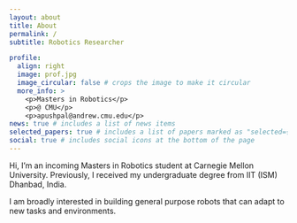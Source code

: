 ```yaml
---
layout: about
title: About
permalink: /
subtitle: Robotics Researcher

profile:
  align: right
  image: prof.jpg
  image_circular: false # crops the image to make it circular
  more_info: >
    <p>Masters in Robotics</p>
    <p>@ CMU</p>
    <p>apushpal@andrew.cmu.edu</p>
news: true # includes a list of news items
selected_papers: true # includes a list of papers marked as "selected={true}"
social: true # includes social icons at the bottom of the page
---
```

Hi, I’m an incoming Masters in Robotics student at Carnegie Mellon University. Previously, I received my undergraduate degree from IIT (ISM) Dhanbad, India.

I am broadly interested in building general purpose robots that can adapt to new tasks and environments.


<!-- Hello! I'm a passionate researcher, obsessed with Artificial Intelligence and Robotics, as I firmly believe that they possess the transformative power to redefine the world around us and enhance our comprehension of it. I aim to build a beautiful and efficient system that is capable of understanding itself, others and its surroundings, ultimately contributing positively to societal harmony and progress.

My research interests are multifaceted, yet I find profound fascination in embodied AI, cognitive neuroscience and legged robot locomotion. I am currently exploring the depths of embodied intelligence, understanding the intricate interplay between Attention, Cognition, Perception, and Action in robotic systems. -->


<!-- My journey, fueled by an unwavering passion that has transcended into an obsession is dedicated to unraveling the mysteries of artificial intelligence and robotics. My fervor for these fields knows no bounds, as I firmly believe they possess the transformative power to redefine our interactions with the world and enhance our comprehension of it. With each endeavor, I strive to push the boundaries of what is deemed possible, driven by an insatiable curiosity and a commitment to innovation.

My research interests are multifaceted, yet I find profound fascination in embodied AI and legged robot locomotion. I have delved into the complexities of locomotive systems, unraveling the nuances that govern the movement of legged robots in diverse environments. I have delved into the depths of embodied intelligence, exploring the intricate interplay between Attention, Cognition, Perception, and Action in robotic systems.

In the pursuit of my aspirations, I am not merely a spectator but an active participant in shaping the future of AI and robotics. With a steadfast determination and an unyielding spirit, I am poised to make my mark in these dynamic and transformative fields, leaving a lasting impact on the world. -->

<!-- Put your address / P.O. box / other info right below your picture. You can also disable any of these elements by editing `profile` property of the YAML header of your `_pages/about.md`. Edit `_bibliography/papers.bib` and Jekyll will render your [publications page](/al-folio/publications/) automatically.

Link to your social media connections, too. This theme is set up to use [Font Awesome icons](https://fontawesome.com/) and [Academicons](https://jpswalsh.github.io/academicons/), like the ones below. Add your Facebook, Twitter, LinkedIn, Google Scholar, or just disable all of them. -->
